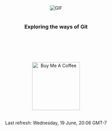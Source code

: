 <div align="center">
<img align="center" alt="GIF" src="https://cdn.dribbble.com/users/1040798/screenshots/15685874/background3.gif" />
<br>
<br>
<h3 align="center">Exploring the ways of Git</h3>
<br>
<br>
<br>
<br>
<br>
<a href="https://www.buymeacoffee.com/jumiknows" target="_blank"><img src="https://cdn.buymeacoffee.com/buttons/v2/default-red.png" alt="Buy Me A Coffee" width="150" ></a>
<br>
<br>
<p align="center">
Last refresh: Wednesday, 19 June, 20:06 GMT-7
</p>
</div>

